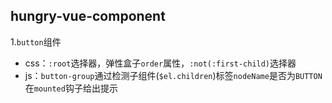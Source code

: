 ## hungry-vue-component

1.`button`组件

* css：`:root`选择器，弹性盒子`order`属性，`:not(:first-child)`选择器
* js：`button-group`通过检测子组件(`$el.children`)标签`nodeName`是否为`BUTTON`在`mounted`钩子给出提示